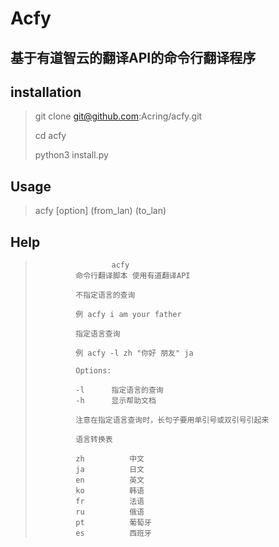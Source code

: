 # Acfy

## 基于有道智云的翻译API的命令行翻译程序

## installation

> git clone git@github.com:Acring/acfy.git
>
> cd acfy
>
> python3 install.py

## Usage

> acfy [option]  (from_lan) (to_lan)

## Help

>              ​		acfy
>              命令行翻译脚本 使用有道翻译API
>
>              不指定语言的查询
>
>              例 acfy i am your father
>
>              指定语言查询
>
>              例 acfy -l zh "你好 朋友" ja
>
>              Options:
>
>              -l      指定语言的查询
>              -h      显示帮助文档
>
>              注意在指定语言查询时，长句子要用单引号或双引号引起来
>
>              语言转换表
>
>              zh          中文
>              ja          日文
>              en          英文
>              ko          韩语
>              fr          法语
>              ru          俄语
>              pt          葡萄牙
>              es          西班牙

